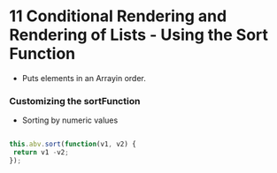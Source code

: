 # 11 Conditional Rendering and Rendering of Lists - Using the Sort Function

- Puts elements in an Arrayin order.


### Customizing the sortFunction
 - Sorting by numeric values

```javascript

this.abv.sort(function(v1, v2) {
 return v1 -v2;
});

```